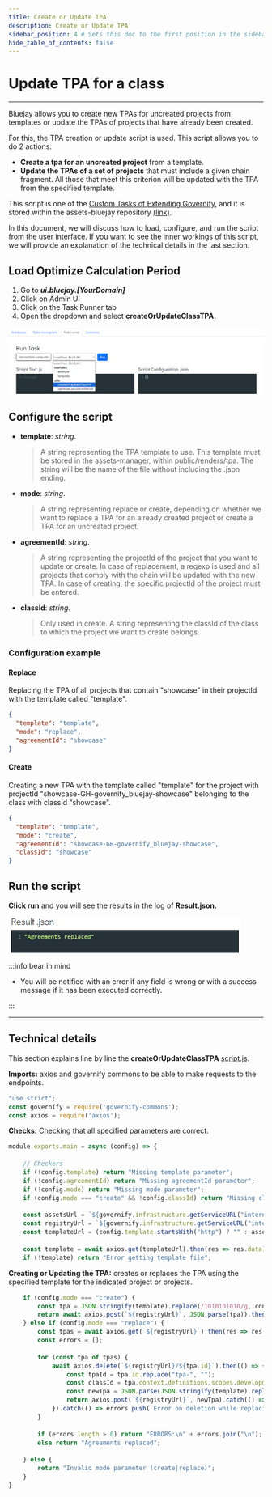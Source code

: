 ```yaml
---
title: Create or Update TPA 
description: Create or Update TPA 
sidebar_position: 4 # Sets this doc to the first position in the sidebar
hide_table_of_contents: false
---
```


# Update TPA for a class

---

Bluejay allows you to create new TPAs ​​for uncreated projects from templates or update the TPAs ​​of projects that have already been created.

For this, the TPA creation or update script is used. This script allows you to do 2 actions:

- **Create a tpa for an uncreated project** from a template.
- **Update the TPAs of a set of projects** that must include a given chain fragment. All those that meet this criterion will be updated with the TPA from the specified template.

This script is one of the [Custom Tasks of Extending Governify](https://docs.governify.io/development/extending-governify/custom-tasks), and it is stored within the assets-bluejay repository [(link)](https://github.com/governify/assets-bluejay/blob/main/public/director/tasks/utils/createOrUpdateClassTPA/script.js).

In this document, we will discuss how to load, configure, and run the script from the user interface. If you want to see the inner workings of this script, we will provide an explanation of the technical details in the last section.

## Load Optimize Calculation Period

1. Go to  ***ui.bluejay.[YourDomain]***
2. Click on Admin UI
3. Click on the Task Runner tab
4. Open the dropdown and select **createOrUpdateClassTPA.**

![load script](/img/development/custom-tasks/createUpdateTPA/load-script.png)

## Configure the script

- **template**: *string*.
    > A string representing the TPA template to use. This template must be stored in the assets-manager, within public/renders/tpa. The string will be the name of the file without including the .json ending.
- **mode**: *string*.
    > A string representing replace or create, depending on whether we want to replace a TPA for an already created project or create a TPA for an uncreated project.
- **agreementId**: *string*.
    > A string representing the projectId of the project that you want to update or create. In case of replacement, a regexp is used and all projects that comply with the chain will be updated with the new TPA. In case of creating, the specific projectId of the project must be entered.
- **classId**: *string*.
    > Only used in create. A string representing the classId of the class to which the project we want to create belongs.

### Configuration example

#### Replace

Replacing the TPA of all projects that contain "showcase" in their projectId with the template called "template".

```json
{
  "template": "template",
  "mode": "replace",
  "agreementId": "showcase"
}
```

#### Create

Creating a new TPA with the template called "template" for the project with projectId "showcase-GH-governify_bluejay-showcase" belonging to the class with classId "showcase".

```json
{
  "template": "template",
  "mode": "create",
  "agreementId": "showcase-GH-governify_bluejay-showcase",
  "classId": "showcase"
}
```

## Run the script

**Click run** and you will see the results in the log of **Result.json.**

![load script](/img/development/custom-tasks/createUpdateTPA/result.png)

:::info bear in mind

- You will be notified with an error if any field is wrong or with a success message if it has been executed correctly.

:::

---

## Technical details

This section explains line by line the **createOrUpdateClassTPA** [script.js](https://github.com/governify/assets-bluejay/blob/main/public/director/tasks/utils/createOrUpdateClassTPA/script.js).

**Imports:** axios and governify commons to be able to make requests to the endpoints.

```js showLineNumbers
"use strict";
const governify = require('governify-commons');
const axios = require('axios');
```

**Checks:** Checking that all specified parameters are correct.

```js showLineNumbers
module.exports.main = async (config) => {

    // Checkers
    if (!config.template) return "Missing template parameter";
    if (!config.agreementId) return "Missing agreementId parameter";
    if (!config.mode) return "Missing mode parameter";
    if (config.mode === "create" && !config.classId) return "Missing classId parameter for create mode";

    const assetsUrl = `${governify.infrastructure.getServiceURL("internal.assets")}/api/v1/public/renders/tpa/`;
    const registryUrl = `${governify.infrastructure.getServiceURL("internal.registry")}/api/v6/agreements`;
    const templateUrl = (config.template.startsWith("http") ? "" : assetsUrl) + (config.template.includes(".json") ? config.template : `${config.template}.json`);

    const template = await axios.get(templateUrl).then(res => res.data).catch(() => {});
    if (!template) return "Error getting template file";
```

**Creating or Updating the TPA:** creates or replaces the TPA using the specified template for the indicated project or projects.

```js showLineNumbers
    if (config.mode === "create") {
        const tpa = JSON.stringify(template).replace(/1010101010/g, config.agreementId).replace(/2020202020/g, config.classId);
        return await axios.post(`${registryUrl}`, JSON.parse(tpa)).then(() => "Agreement created").catch(() => "Error creating agreement");
    } else if (config.mode === "replace") {
        const tpas = await axios.get(`${registryUrl}`).then(res => res.data?.filter(t => new RegExp(config.agreementId).test(t.id)) ?? []).catch(() => []);
        const errors = [];

        for (const tpa of tpas) {
            await axios.delete(`${registryUrl}/${tpa.id}`).then(() => {
                const tpaId = tpa.id.replace("tpa-", "");
                const classId = tpa.context.definitions.scopes.development.class.default;
                const newTpa = JSON.parse(JSON.stringify(template).replace(/1010101010/g, tpaId).replace(/2020202020/g, classId));
                return axios.post(`${registryUrl}`, newTpa).catch(() => errors.push(`Error on creation while replacing agreement ${tpa.id}`));
            }).catch(() => errors.push(`Error on deletion while replacing agreement ${tpa.id}`));            
        }

        if (errors.length > 0) return "ERRORS:\n" + errors.join("\n");
        else return "Agreements replaced";

    } else {
        return "Invalid mode parameter (create|replace)";
    }
}
```

